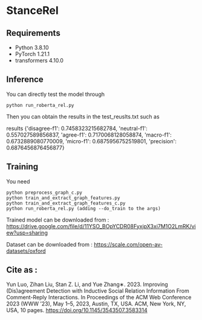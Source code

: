 # StanceRel

## Requirements

* Python 3.8.10
* PyTorch 1.21.1
* transformers 4.10.0

## Inference

You can directly test the model through

```
python run_roberta_rel.py
```

Then you can obtain the results in the test_reuslts.txt such as

results {'disagree-f1': 0.7458323215682784, 'neutral-f1': 0.557027589856837, 'agree-f1': 0.7170068128058874, 'macro-f1': 0.6732889080770009, 'micro-f1': 0.6875956752519801, 'precision': 0.6876456876456877}

## Training

You need

```
python preprocess_graph_c.py
python train_and_extract_graph_features.py
python train_and_extract_graph_features_c.py
python run_roberta_rel.py (adding --do_train to the args)
```

Trained model can be downloaded from : https://drive.google.com/file/d/11YSO_BOpYCDR08FyxjpX3xi7M1O2LmRK/view?usp=sharing

Dataset can be downloaded from : https://scale.com/open-av-datasets/oxford

## Cite as :

Yun Luo, Zihan Liu, Stan Z. Li, and Yue Zhang∗. 2023. Improving (Dis)agreement Detection with Inductive Social Relation Information From Comment-Reply
Interactions. In Proceedings of the ACM Web Conference 2023 (WWW ’23), May 1–5, 2023, Austin, TX, USA. ACM, New York, NY, USA, 10 pages. https://doi.org/10.1145/3543507.3583314
